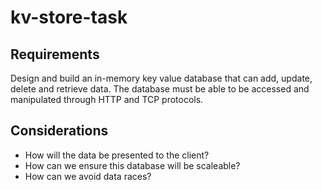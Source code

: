 # kv-store-task

## Requirements

Design and build an in-memory key value database that can add, update, delete and retrieve data.
The database must be able to be accessed and manipulated through HTTP and TCP protocols.

## Considerations

- How will the data be presented to the client?
- How can we ensure this database will be scaleable?
- How can we avoid data races?
